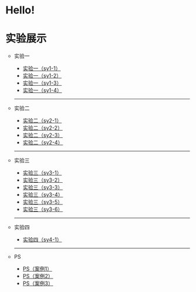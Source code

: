 # Hello!
<html>
<head>
<meta charset="utf-8">
</head>

<body>
	<h1>实验展示</h1>
	<ul type="circle">
		<li>实验一</li>
	  <ul type="disc">
		    <li><a href="D:\大三\网页设计与制作\Caption2 3-6.html">实验一（sy1-1）</a></li>
		    <li><a href="D:\大三\网页设计与制作\Caption2 3-6.html">实验一（sy1-2）</a></li>
		    <li><a href="D:\大三\网页设计与制作\Caption2 3-6.html">实验一（sy1-3）</a></li>
	      <li><a href="D:\大三\网页设计与制作\Caption2 3-6.html">实验一（sy1-4）</a></li>
	  </ul>
	  <hr>
		<li>实验二</li>
    <ul type="disc">
		    <li><a href="D:\大三\网页设计与制作\Caption2 3-6.html">实验二（sy2-1）</a></li>
		    <li><a href="D:\大三\网页设计与制作\Caption2 3-6.html">实验二（sy2-2）</a></li>
		    <li><a href="D:\大三\网页设计与制作\Caption2 3-6.html">实验二（sy2-3）</a></li>
	            <li><a href="D:\大三\网页设计与制作\Caption2 3-6.html">实验二（sy2-4）</a></li>
	  </ul>
    <hr>
		<li>实验三</li>
    <ul type="disc">
		    <li><a href="D:\大三\网页设计与制作\Caption2 3-6.html">实验三（sy3-1）</a></li>
		    <li><a href="D:\大三\网页设计与制作\Caption2 3-6.html">实验三（sy3-2）</a></li>
		    <li><a href="D:\大三\网页设计与制作\Caption2 3-6.html">实验三（sy3-3）</a></li>
	            <li><a href="D:\大三\网页设计与制作\Caption2 3-6.html">实验三（sy3-4）</a></li>
                    <li><a href="D:\大三\网页设计与制作\Caption2 3-6.html">实验三（sy3-5）</a></li>
	            <li><a href="D:\大三\网页设计与制作\Caption2 3-6.html">实验三（sy3-6）</a></li>
    </ul>
    <hr>
		<li>实验四</li>
    <ul type="disc">
		    <li><a href="D:\大三\网页设计与制作\Caption2 3-6.html">实验四（sy4-1）</a></li>
	  </ul>
    <hr>
		<li>PS</li>
    <ul type="disc">
		    <li><a href="D:\大三\网页设计与制作\Caption2 3-6.html">PS（案例1）</a></li>
        <li><a href="D:\大三\网页设计与制作\Caption2 3-6.html">PS（案例2）</a></li>
        <li><a href="D:\大三\网页设计与制作\Caption2 3-6.html">PS（案例3）</a></li>
	  </ul>
  </ul>
</body>
</html>
